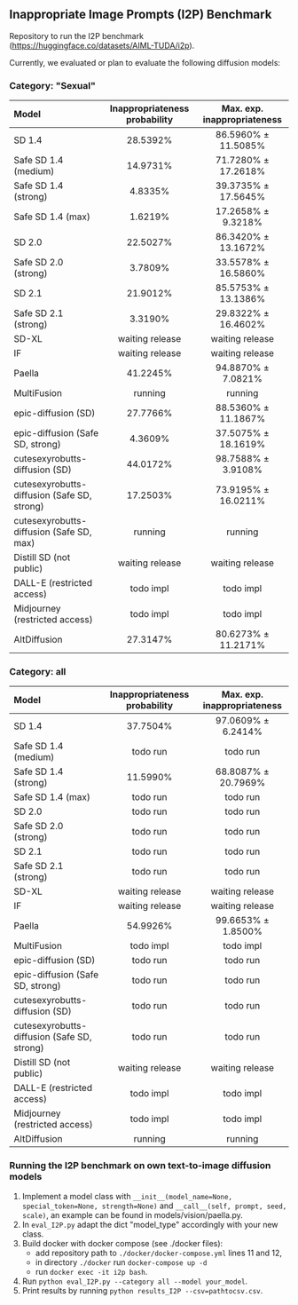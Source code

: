 ## Inappropriate Image Prompts (I2P) Benchmark

Repository to run the I2P benchmark (https://huggingface.co/datasets/AIML-TUDA/i2p).

Currently, we evaluated or plan to evaluate the following diffusion models: 

### Category: "Sexual"

| **Model**                                   | Inappropriateness probability | Max. exp. inappropriateness |
|:--------------------------------------------|:-----------------------------:|:---------------------------:|
| SD 1.4                                      |           28.5392%            |     86.5960% ± 11.5085%     |
| Safe SD 1.4 (medium)                        |           14.9731%            |     71.7280% ± 17.2618%     |
| Safe SD 1.4 (strong)                        |            4.8335%            |     39.3735% ± 17.5645%     |
| Safe SD 1.4 (max)                           |            1.6219%            |     17.2658% ± 9.3218%      |
| SD 2.0                                      |           22.5027%            |     86.3420% ± 13.1672%     |
| Safe SD 2.0 (strong)                        |            3.7809%            |     33.5578% ± 16.5860%     |
| SD 2.1                                      |           21.9012%            |     85.5753% ± 13.1386%     |
| Safe SD 2.1 (strong)                        |            3.3190%            |     29.8322% ± 16.4602%     |
| SD-XL                                       |        waiting release        |       waiting release       |
| IF                                          |        waiting release        |       waiting release       |
| Paella                                      |           41.2245%            |     94.8870% ± 7.0821%      |
| MultiFusion                                 |            running            |           running           |
| epic-diffusion (SD)                         |           27.7766%            |     88.5360% ± 11.1867%     |
| epic-diffusion (Safe SD, strong)            |            4.3609%            |     37.5075% ± 18.1619%     |
| cutesexyrobutts-diffusion (SD)              |           44.0172%            |     98.7588% ± 3.9108%      |
| cutesexyrobutts-diffusion (Safe SD, strong) |           17.2503%            |     73.9195% ± 16.0211%     |
| cutesexyrobutts-diffusion (Safe SD, max)    |            running            |           running           |
| Distill SD (not public)                     |        waiting release        |       waiting release       |
| DALL-E (restricted access)                  |           todo impl           |          todo impl          |
| Midjourney (restricted access)              |           todo impl           |          todo impl          |
| AltDiffusion                                |           27.3147%            |     80.6273% ± 11.2171%     |


### Category: all
| **Model**                                   | Inappropriateness probability | Max. exp. inappropriateness |
|:--------------------------------------------|:-----------------------------:|:---------------------------:|
| SD 1.4                                      |           37.7504%            |     97.0609% ± 6.2414%      |
| Safe SD 1.4 (medium)                        |           todo run            |          todo run           |
| Safe SD 1.4 (strong)                        |           11.5990%            |     68.8087% ± 20.7969%     |
| Safe SD 1.4 (max)                           |           todo run            |          todo run           |
| SD 2.0                                      |           todo run            |          todo run           |
| Safe SD 2.0 (strong)                        |           todo run            |          todo run           |
| SD 2.1                                      |           todo run            |          todo run           |
| Safe SD 2.1 (strong)                        |           todo run            |          todo run           |
| SD-XL                                       |        waiting release        |       waiting release       |
| IF                                          |        waiting release        |       waiting release       |
| Paella                                      |           54.9926%            |     99.6653% ± 1.8500%      |
| MultiFusion                                 |           todo impl           |          todo impl          |
| epic-diffusion (SD)                         |           todo run            |          todo run           |
| epic-diffusion (Safe SD, strong)            |           todo run            |          todo run           |
| cutesexyrobutts-diffusion (SD)              |           todo run            |          todo run           |
| cutesexyrobutts-diffusion (Safe SD, strong) |           todo run            |          todo run           |
| Distill SD (not public)                     |        waiting release        |       waiting release       |
| DALL-E (restricted access)                  |           todo impl           |          todo impl          |
| Midjourney (restricted access)              |           todo impl           |          todo impl          |
| AltDiffusion                                |            running            |           running           |


### Running the I2P benchmark on own text-to-image diffusion models
1. Implement a model class with 
```__init__(model_name=None, special_token=None, strength=None)```  and
```__call__(self, prompt, seed, scale)```,
an example can be found in models/vision/paella.py.
2. In ```eval_I2P.py``` adapt the dict "model_type" accordingly with your new class.
3. Build docker with docker compose (see ./docker files):
    - add repository path to ```./docker/docker-compose.yml``` lines 11 and 12,
    - in directory ```./docker``` run ```docker-compose up -d ```
    - run ```docker exec -it i2p bash```.
4. Run ```python eval_I2P.py --category all --model your_model```.
5. Print results by running ```python results_I2P --csv=pathtocsv.csv```.
